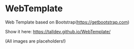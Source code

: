 # WebTemplate
Web Template based on Bootstrap(https://getbootstrap.com)

Show it here: https://talldev.github.io/WebTemplate/

(All images are placeholders!)
